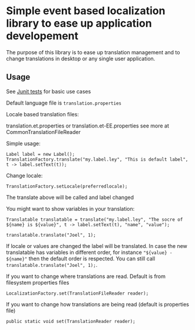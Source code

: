 # Simple event based localization library to ease up application developement

The purpose of this library is to ease up translation management and to change translations in desktop or any single user application.

## Usage

See [Junit tests](src/test/java/com/foxjunior/l1xn/l10n/TranslationsFactoryTest.java) for basic use cases

Default language file is ``translation.properties``

Locale based translation files:

translation.et.properties or translation.et-EE.properties see more at CommonTranslationFileReader

Simple usage:

	Label label = new Label();
	TranslationFactory.translate("my.label.ley", "This is default label", t -> label.setText(t));

Change locale:

	TranslationFactory.setLocale(preferredlocale);

The translate above will be called and label changed

You might want to show variables in your translation:

	Translatable translatable = translate("my.label.ley", "The socre of ${name} is ${value}", t -> label.setText(t), "name", "value");

	translatable.translate("Joel", 1);

If locale or values are changed the label will be translated. In case the new translatable has variables in different order, for instance `"${value} - ${name}"` then the default order is respected. You can still call `translatable.translate("Joel", 1);`.

If you want to change where translations are read. Default is from filesystem properties files

	LocalizationFactory.set(TranslationFileReader reader);

If you want to change how translations are being read (default is properties file) 

	public static void set(TranslationReader reader);

